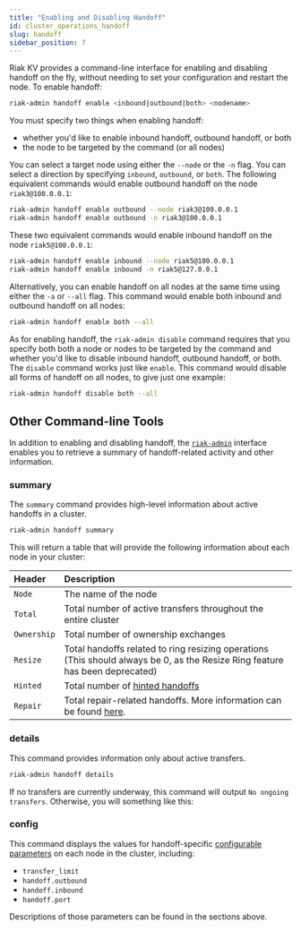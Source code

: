 ```yaml
---
title: "Enabling and Disabling Handoff"
id: cluster_operations_handoff
slug: handoff
sidebar_position: 7
---
```


Riak KV provides a command-line interface for enabling and disabling handoff on the fly, without needing to set your configuration and restart the node. To
enable handoff:

```bash
riak-admin handoff enable <inbound|outbound|both> <nodename>
```

You must specify two things when enabling handoff:

* whether you'd like to enable inbound handoff, outbound handoff, or
    both
* the node to be targeted by the command (or all nodes)

You can select a target node using either the `--node` or the `-n` flag.
You can select a direction by specifying `inbound`, `outbound`, or
`both`. The following equivalent commands would enable outbound handoff
on the node `riak3@100.0.0.1`:

```bash
riak-admin handoff enable outbound --node riak3@100.0.0.1
riak-admin handoff enable outbound -n riak3@100.0.0.1
```

These two equivalent commands would enable inbound handoff on the node
`riak5@100.0.0.1`:

```bash
riak-admin handoff enable inbound --node riak5@100.0.0.1
riak-admin handoff enable inbound -n riak5@127.0.0.1
```

Alternatively, you can enable handoff on all nodes at the same time
using either the `-a` or `--all` flag. This command would enable both
inbound and outbound handoff on all nodes:

```bash
riak-admin handoff enable both --all
```

As for enabling handoff, the `riak-admin disable` command requires that
you specify both both a node or nodes to be targeted by the command and
whether you'd like to disable inbound handoff, outbound handoff, or
both. The `disable` command works just like `enable`. This command
would disable all forms of handoff on all nodes, to give just one
example:

```bash
riak-admin handoff disable both --all
```

## Other Command-line Tools

In addition to enabling and disabling handoff, the
[`riak-admin`](../../using/admin/riak-admin.md) interface enables you to
retrieve a summary of handoff-related activity and other information.

### summary

The `summary` command provides high-level information about active
handoffs in a cluster.

```bash
riak-admin handoff summary
```

This will return a table that will provide the following information
about each node in your cluster:

| Header      | Description                                                                                                                                              |
|:------------|:---------------------------------------------------------------------------------------------------------------------------------------------------------|
| `Node`      | The name of the node                                                                                                                                     |
| `Total`     | Total number of active transfers throughout the entire cluster                                                                                           |
| `Ownership` | Total number of ownership exchanges                                                                                                                      |
| `Resize`    | Total handoffs related to ring resizing operations (This should always be 0, as the Resize Ring feature has been deprecated)                             |
| `Hinted`    | Total number of [hinted handoffs](../reference/handoff.md#types-of-handoff)                                                                              |
| `Repair`    | Total repair-related handoffs. More information can be found [here](https://github.com/basho/riak_core/commit/036e409eb83903315dd43a37c7a93c9256863807). |

### details

This command provides information only about active transfers.

```bash
riak-admin handoff details
```

If no transfers are currently underway, this command will output `No
ongoing transfers`. Otherwise, you will something like this:

### config

This command displays the values for handoff-specific [configurable parameters](../../configuring/reference.md#intra-cluster-handoff) on each node in
the cluster, including:

* `transfer_limit`
* `handoff.outbound`
* `handoff.inbound`
* `handoff.port`

Descriptions of those parameters can be found in the sections above.
